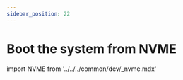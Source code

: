 ```yaml
---
sidebar_position: 22
---
```


# Boot the system from NVME

import NVME from '../../../common/dev/\_nvme.mdx'

<NVME model="rock5b" />
